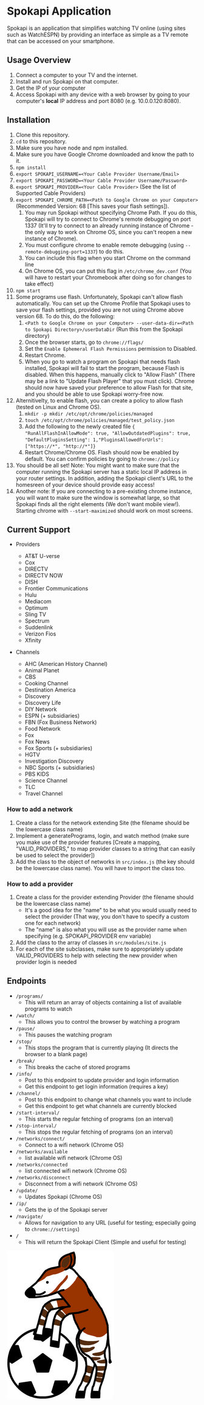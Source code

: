 # Spokapi Application

Spokapi is an application that simplifies watching TV online (using sites such as WatchESPN) by providing an interface as simple as a TV remote that can be accessed on your smartphone.

## Usage Overview
1. Connect a computer to your TV and the internet.
2. Install and run Spokapi on that computer.
3. Get the IP of your computer
4. Access Spokapi with any device with a web browser by going to your computer's **local** IP address and port 8080 (e.g. 10.0.0.120:8080).

## Installation
1. Clone this repository.
2. `cd` to this repository.
3. Make sure you have node and npm installed.
4. Make sure you have Google Chrome downloaded and know the path to it.
5. `npm install`
7. `export SPOKAPI_USERNAME=<Your Cable Provider Username/Email>`
8. `export SPOKAPI_PASSWORD=<Your Cable Provider Username/Password>`
9. `export SPOKAPI_PROVIDER=<Your Cable Provider>` (See the list of Supported Cable Providers)
11. `export SPOKAPI_CHROME_PATH=<Path to Google Chrome on your Computer>` (Recommended Version: 68 [This saves your flash settings]).
    1. You may run Spokapi without specifying Chrome Path. If you do this, Spokapi will try to connect to Chrome's remote debugging on port 1337 (It'll try to connect to an already running instance of Chrome - the only way to work on Chrome OS, since you can't reopen a new instance of Chrome).
    2. You must configure chrome to enable remote debugging (using `--remote-debugging-port=1337`) to do this.
    3. You can include this flag when you start Chrome on the command line
    4. On Chrome OS, you can put this flag in `/etc/chrome_dev.conf` (You will have to restart your Chromebook after doing so for changes to take effect)
12. `npm start`
13. Some programs use flash. Unfortunately, Spokapi can't allow flash automatically. You can set up the Chrome Profile that Spokapi uses to save your flash settings, provided you are not using Chrome above version 68. To do this, do the following:
    1. `<Path to Google Chrome on your Computer> --user-data-dir=<Path to Spokapi Directory>/userDataDir` (Run this from the Spokapi directory)
    2. Once the browser starts, go to `chrome://flags/`
    3. Set the `Enable Ephemeral Flash Permissions` permission to Disabled.
    4. Restart Chrome.
    5. When you go to watch a program on Spokapi that needs flash installed, Spokapi will fail to start the program, because Flash is disabled. When this happens, manually click to "Allow Flash" (There may be a link to "Update Flash Player" that you must click). Chrome should now have saved your preference to allow Flash for that site, and you should be able to use Spokapi worry-free now.
14. Alternitivelty, to enable flash, you can create a policy to allow flash (tested on Linux and Chrome OS).
    1. `mkdir -p mkdir /etc/opt/chrome/policies/managed`
    2. `touch /etc/opt/chrome/policies/managed/test_policy.json`
    3. Add the following to the newly created file `{ "RunAllFlashInAllowMode": true, "AllowOutdatedPlugins": true, "DefaultPluginsSetting": 1,"PluginsAllowedForUrls": ["https://*", "http://*"]}`
    4. Restart Chrome/Chrome OS. Flash should now be enabled by default. You can confirm policies by going to `chrome://policy`
15. You should be all set! Note: You might want to make sure that the computer running the Spokapi server has a static local IP address in your router settings. In addition, adding the Spokapi client's URL to the homesreen of your device should provide easy access!
16. Another note: If you are connecting to a pre-existing chrome instance, you will want to make sure the window is somewhat large, so that Spokapi finds all the right elements (We don't want mobile view!). Starting chrome with `--start-maximized` should work on most screens.

## Current Support
- Providers
    - AT&T U-verse
    - Cox
    - DIRECTV
    - DIRECTV NOW
    - DISH
    - Frontier Communications
    - Hulu
    - Mediacom
    - Optimum
    - Sling TV
    - Spectrum
    - Suddenlink
    - Verizon Fios
    - Xfinity
    
- Channels
    - AHC (American History Channel)
    - Animal Planet
    - CBS
    - Cooking Channel
    - Destination America
    - Discovery
    - Discovery Life
    - DIY Network
    - ESPN (+ subsidiaries)
    - FBN (Fox Business Network)
    - Food Network
    - Fox
    - Fox News
    - Fox Sports (+ subsidiaries)
    - HGTV
    - Investigation Discovery
    - NBC Sports (+ subsidiaries)
    - PBS KIDS
    - Science Channel
    - TLC
    - Travel Channel

### How to add a network

1. Create a class for the network extending Site (the filename should be the lowercase class name)
2. Implement a generatePrograms, login, and watch method (make sure you make use of the provider features [Create a mapping, "VALID_PROVIDERS," to map provider classes to a string that can easily be used to select the provider])
3. Add the class to the object of networks in `src/index.js` (the key should be the lowercase class name). You will have to import the class too.

### How to add a provider

1. Create a class for the provider extending Provider (the filename should be the lowercase class name)
    - It's a good idea for the "name" to be what you would usually need to select the provider (That way, you don't have to specify a custom one for each network)
    - The "name" is also what you will use as the provider name when specifying (e.g. SPOKAPI_PROVIDER env variable)
2. Add the class to the array of classes in `src/modules/site.js`
3. For each of the site subclasses, make sure to appropriately update VALID_PROVIDERS to help with selecting the new provider when provider login is needed

## Endpoints
- `/programs/`
    - This will return an array of objects containing a list of available programs to watch
- `/watch/`
    - This allows you to control the browser by watching a program
- `/pause/`
    - This pauses the watching program
- `/stop/`
    - This stops the program that is currently playing (It directs the browser to a blank page)
- `/break/`
    - This breaks the cache of stored programs
- `/info/`
    - Post to this endpoint to update provider and login information
    - Get this endpoint to get login information (requires a key)
- `/channel/`
    - Post to this endpoint to change what channels you want to include
    - Get this endpoint to get what channels are currently blocked
- `/start-interval/`
    - This starts the regular fetching of programs (on an interval)
- `/stop-interval/`
    - This stops the regular fetching of programs (on an interval)
- `/networks/connect/`
    - Connect to a wifi network (Chrome OS)
- `/networks/available`
    - list available wifi network (Chrome OS)
- `/networks/connected`
    - list connected wifi network (Chrome OS)
- `/networks/disconnect`
    - Disconnect from a wifi network (Chrome OS)
- `/update/`
    - Updates Spokapi (Chrome OS)
- `/ip/`
    - Gets the ip of the Spokapi server
- `/navigate/`
    - Allows for navigation to any URL (useful for testing; especially going to `chrome://settings`)
- `/`
    - This will return the Spokapi Client (Simple and useful for testing)

![Spokapi Logo](public/spokapi.png)
